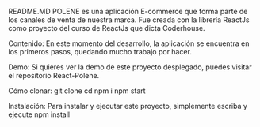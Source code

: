 README.MD
POLENE es una aplicación E-commerce que forma parte de los canales de venta de nuestra marca. Fue creada con la librería ReactJs como proyecto del curso de ReactJs que dicta Coderhouse.

Contenido:
En este momento del desarrollo, la aplicación se encuentra en los primeros pasos, quedando mucho trabajo por hacer.

Demo:
Si quieres ver la demo de este proyecto desplegado, puedes visitar el repositorio React-Polene.

Cómo clonar:
git clone <repo>
cd <repo>
npm i
npm start

Instalación:
Para instalar y ejecutar este proyecto, simplemente escriba y ejecute
npm install

 
